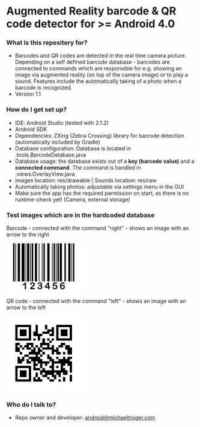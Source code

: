 # Augmented Reality barcode & QR code detector for >= Android 4.0 #

### What is this repository for? ###

* Barcodes and QR codes are detected in the real time camera picture. Depending on a self defined barcode database - barcodes are connected to commands which are responsible for e.g. showing an image via augmented reality (on top of the camera image) or to play a sound. Features include the automatically taking of a photo when a barcode is recognized.
* Version 1.1

### How do I get set up? ###

* IDE: Android Studio (tested with 2.1.2)
* Android SDK
* Dependencies: ZXing (Zebra Crossing) library for barcode detection (automatically included by Gradle)
* Database configuration: Database is located in .tools.BarcodeDatabase.java
* Database usage: the database exists out of a **key (barcode value)** and a **connected command**. The command is handled in .views.OverlayView.java
* Images location: res/drawable | Sounds location: res/raw
* Automatically taking photos: adjustable via settings menu in the GUI
* Make sure the app has the required permission on start, as there is no runtime-check yet! (Camera, external storage)


### Test images which are in the hardcoded database ###
Barcode - connected with the command "right" - shows an image with an arrow to the right

<img src="/testimages/barcode.jpg" alt="Drawing" width="200px"/>

QR code - connected with the command "left" - shows an image with an arrow to the left

<img src="/testimages/qrcode.png" alt="Drawing" width="200px"/>

### Who do I talk to? ###

* Repo owner and developer: android@michaeltroger.com

